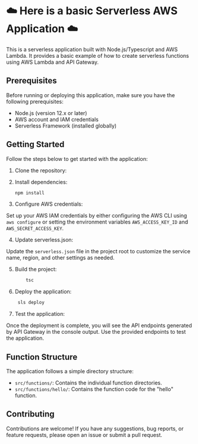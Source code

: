 
# ☁️ Here is a basic Serverless AWS Application ☁️

This is a serverless application built with Node.js/Typescript and AWS Lambda. It provides a basic example of how to create serverless functions using AWS Lambda and API Gateway.

## Prerequisites

Before running or deploying this application, make sure you have the following prerequisites:

- Node.js (version 12.x or later)
- AWS account and IAM credentials
- Serverless Framework (installed globally)

## Getting Started

Follow the steps below to get started with the application:

1. Clone the repository:

2. Install dependencies:
   ```bash
   npm install

4. Configure AWS credentials:

Set up your AWS IAM credentials by either configuring the AWS CLI using `aws configure` or setting the environment variables `AWS_ACCESS_KEY_ID` and `AWS_SECRET_ACCESS_KEY`.

4. Update serverless.json:

Update the `serverless.json` file in the project root to customize the service name, region, and other settings as needed.

5. Build the project:
   ```bash
       tsc

6. Deploy the application:
   ```bash
    sls deploy

6. Test the application:

Once the deployment is complete, you will see the API endpoints generated by API Gateway in the console output. Use the provided endpoints to test the application.

## Function Structure

The application follows a simple directory structure:

- `src/functions/`: Contains the individual function directories.
- `src/functions/hello/`: Contains the function code for the "hello" function.

## Contributing

Contributions are welcome! If you have any suggestions, bug reports, or feature requests, please open an issue or submit a pull request.

